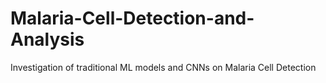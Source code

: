 # Malaria-Cell-Detection-and-Analysis
Investigation of traditional ML models and CNNs on Malaria Cell Detection
